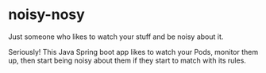 # noisy-nosy

Just someone who likes to watch your stuff and be noisy about it.

Seriously! This Java Spring boot app likes to watch your Pods, monitor them up, then start being noisy about them if they start to match with its rules.
